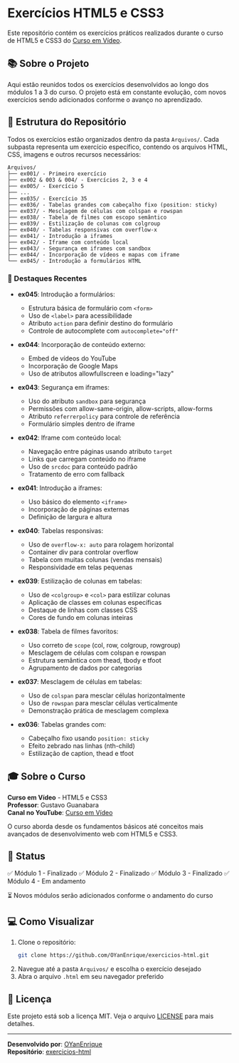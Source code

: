 # Exercícios HTML5 e CSS3

Este repositório contém os exercícios práticos realizados durante o curso de HTML5 e CSS3 do [Curso em Vídeo](https://www.youtube.com/c/CursoemV%C3%ADdeo).

## 📚 Sobre o Projeto

Aqui estão reunidos todos os exercícios desenvolvidos ao longo dos módulos 1 a 3 do curso. O projeto está em constante evolução, com novos exercícios sendo adicionados conforme o avanço no aprendizado.

## 📂 Estrutura do Repositório

Todos os exercícios estão organizados dentro da pasta `Arquivos/`. Cada subpasta representa um exercício específico, contendo os arquivos HTML, CSS, imagens e outros recursos necessários:

```
Arquivos/
├── ex001/ - Primeiro exercício
├── ex002 & 003 & 004/ - Exercícios 2, 3 e 4
├── ex005/ - Exercício 5
├── ...
├── ex035/ - Exercício 35
├── ex036/ - Tabelas grandes com cabeçalho fixo (position: sticky)
├── ex037/ - Mesclagem de células com colspan e rowspan
├── ex038/ - Tabela de filmes com escopo semântico
├── ex039/ - Estilização de colunas com colgroup
├── ex040/ - Tabelas responsivas com overflow-x
├── ex041/ - Introdução a iframes
├── ex042/ - Iframe com conteúdo local
├── ex043/ - Segurança em iframes com sandbox
├── ex044/ - Incorporação de vídeos e mapas com iframe
└── ex045/ - Introdução a formulários HTML
```

### 🎯 Destaques Recentes

- **ex045**: Introdução a formulários:
  - Estrutura básica de formulário com `<form>`
  - Uso de `<label>` para acessibilidade
  - Atributo `action` para definir destino do formulário
  - Controle de autocomplete com `autocomplete="off"`

- **ex044**: Incorporação de conteúdo externo:
  - Embed de vídeos do YouTube
  - Incorporação de Google Maps
  - Uso de atributos allowfullscreen e loading="lazy"

- **ex043**: Segurança em iframes:
  - Uso do atributo `sandbox` para segurança
  - Permissões com allow-same-origin, allow-scripts, allow-forms
  - Atributo `referrerpolicy` para controle de referência
  - Formulário simples dentro de iframe

- **ex042**: Iframe com conteúdo local:
  - Navegação entre páginas usando atributo `target`
  - Links que carregam conteúdo no iframe
  - Uso de `srcdoc` para conteúdo padrão
  - Tratamento de erro com fallback

- **ex041**: Introdução a iframes:
  - Uso básico do elemento `<iframe>`
  - Incorporação de páginas externas
  - Definição de largura e altura

- **ex040**: Tabelas responsivas:
  - Uso de `overflow-x: auto` para rolagem horizontal
  - Container div para controlar overflow
  - Tabela com muitas colunas (vendas mensais)
  - Responsividade em telas pequenas

- **ex039**: Estilização de colunas em tabelas:
  - Uso de `<colgroup>` e `<col>` para estilizar colunas
  - Aplicação de classes em colunas específicas
  - Destaque de linhas com classes CSS
  - Cores de fundo em colunas inteiras

- **ex038**: Tabela de filmes favoritos:
  - Uso correto de `scope` (col, row, colgroup, rowgroup)
  - Mesclagem de células com colspan e rowspan
  - Estrutura semântica com thead, tbody e tfoot
  - Agrupamento de dados por categorias

- **ex037**: Mesclagem de células em tabelas:
  - Uso de `colspan` para mesclar células horizontalmente
  - Uso de `rowspan` para mesclar células verticalmente
  - Demonstração prática de mesclagem complexa

- **ex036**: Tabelas grandes com:
  - Cabeçalho fixo usando `position: sticky`
  - Efeito zebrado nas linhas (nth-child)
  - Estilização de caption, thead e tfoot

## 🎓 Sobre o Curso

**Curso em Vídeo** - HTML5 e CSS3  
**Professor**: Gustavo Guanabara  
**Canal no YouTube**: [Curso em Vídeo](https://www.youtube.com/c/CursoemV%C3%ADdeo)

O curso aborda desde os fundamentos básicos até conceitos mais avançados de desenvolvimento web com HTML5 e CSS3.

## 🚀 Status

✅ Módulo 1 - Finalizado
✅ Módulo 2 - Finalizado
✅ Módulo 3 - Finalizado
✅ Módulo 4 - Em andamento

⏳ Novos módulos serão adicionados conforme o andamento do curso

## 💻 Como Visualizar

1. Clone o repositório:
   ```bash
   git clone https://github.com/OYanEnrique/exercicios-html.git
   ```
2. Navegue até a pasta `Arquivos/` e escolha o exercício desejado
3. Abra o arquivo `.html` em seu navegador preferido

## 📝 Licença

Este projeto está sob a licença MIT. Veja o arquivo [LICENSE](LICENSE) para mais detalhes.

---

**Desenvolvido por**: [OYanEnrique](https://github.com/OYanEnrique)  
**Repositório**: [exercicios-html](https://github.com/OYanEnrique/exercicios-html)
